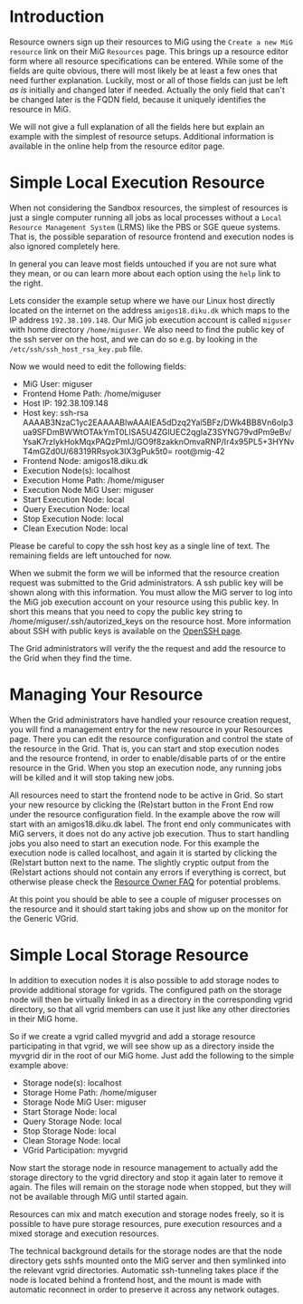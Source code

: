 # Introduction #
Resource owners sign up their resources to MiG using the `Create a new MiG resource` link on their MiG `Resources` page. This brings up a resource editor form where all resource specifications can be entered.
While some of the fields are quite obvious, there will most likely be at least a few ones that need further explanation. Luckily, most or all of those fields can just be left _as is_ initially and changed later if needed. Actually the only field that can't be changed later is the FQDN field, because it uniquely identifies the resource in MiG.

We will not give a full explanation of all the fields here but explain an example with the simplest of resource setups. Additional information is available in the online help from the resource editor page.


# Simple Local Execution Resource #
When not considering the Sandbox resources, the simplest of resources is just a single computer running all jobs as local processes without a `Local Resource Management System` (LRMS) like the PBS or SGE queue systems. That is, the possible separation of resource frontend and execution nodes is also ignored completely here.

In general you can leave most fields untouched if you are not sure what they mean, or ou can learn more about each option using the `help` link to the right.

Lets consider the example setup where we have our Linux host directly located on the internet on the address `amigos18.diku.dk` which maps to the IP address `192.38.109.148`. Our MiG job execution account is called `miguser` with home directory `/home/miguser`.
We also need to find the public key of the ssh server on the host, and we can do so e.g. by looking in the `/etc/ssh/ssh_host_rsa_key.pub` file.

Now we would need to edit the following fields:
  * MiG User: miguser
  * Frontend Home Path: /home/miguser
  * Host IP: 192.38.109.148
  * Host key: ssh-rsa AAAAB3NzaC1yc2EAAAABIwAAAIEA5dDzq2Yal5BFz/DWk4BB8Vn6oIp3ua9SFDmBWWtOTAkYmT0LISA5U4ZGlUEC2qgIaZ3SYNG79vdPm9eBv/YsaK7rzIykHokMqxPAQzPmIJ/GO9f8zakknOmvaRNP/Ir4x95PL5+3HYNvT4mGZd0U/68319RRsyok3IX3gPuk5t0= root@mig-42
  * Frontend Node: amigos18.diku.dk
  * Execution Node(s): localhost
  * Execution Home Path: /home/miguser
  * Execution Node MiG User: miguser
  * Start Execution Node: local
  * Query Execution Node: local
  * Stop Execution Node: local
  * Clean Execution Node: local

Please be careful to copy the ssh host key as a single line of text.
The remaining fields are left untouched for now.

When we submit the form we will be informed that the resource creation request was submitted to the Grid administrators. A ssh public key will be shown along with this information. You must allow the MiG server to log into the MiG job execution account on your resource using this public key. In short this means that you need to copy the public key string to /home/miguser/.ssh/autorized\_keys on the resource host. More information about SSH with public keys is available on the [OpenSSH page](http://www.openssh.org/).

The Grid administrators will verify the the request and add the resource to the Grid when they find the time.

# Managing Your Resource #
When the Grid administrators have handled your resource creation request, you will find a management entry for the new resource in your Resources page. There you can edit the resource configuration and control the state of the resource in the Grid. That is, you can start and stop execution nodes and the resource frontend, in order to enable/disable parts of or the entire resource in the Grid. When you stop an execution node, any running jobs will be killed and it will stop taking new jobs.

All resources need to start the frontend node to be active in Grid. So start your new resource by clicking the (Re)start button in the Front End row under the resource configuration field. In the example above the row will start with an amigos18.diku.dk label.
The front end only communicates with MiG servers, it does not do any active job execution. Thus to start handling jobs you also need to start an execution node. For this example the execution node is called localhost, and again it is started by clicking the (Re)start button next to the name. The slightly cryptic output from the (Re)start actions should not contain any errors if everything is correct, but otherwise please check the [Resource Owner FAQ](ResourceOwnerFAQ.md) for potential problems.

At this point you should be able to see a couple of miguser processes on the resource and it should start taking jobs and show up on the monitor for the Generic VGrid.

# Simple Local Storage Resource #
In addition to execution nodes it is also possible to add storage nodes to provide additional storage for vgrids.
The configured path on the storage node will then be virtually linked in as a directory in the corresponding vgrid directory, so that all vgrid members can use it just like any other directories in their MiG home.

So if we create a vgrid called myvgrid and add a storage resource participating in that vgrid, we will see show up as a directory inside the myvgrid dir in the root of our MiG home.
Just add the following to the simple example above:
  * Storage node(s): localhost
  * Storage Home Path: /home/miguser
  * Storage Node MiG User: miguser
  * Start Storage Node: local
  * Query Storage Node: local
  * Stop Storage Node: local
  * Clean Storage Node: local
  * VGrid Participation: myvgrid

Now start the storage node in resource management to actually add the storage directory to the vgrid directory and stop it again later to remove it again. The files will remain on the storage node when stopped, but they will not be available through MiG until started again.

Resources can mix and match execution and storage nodes freely, so it is possible to have pure storage resources, pure execution resources and a mixed storage and execution resources.

The technical background details for the storage nodes are that the node directory gets sshfs mounted onto the MiG server and then symlinked into the relevant vgrid directories.
Automatic ssh-tunneling takes place if the node is located behind a frontend host, and the mount is made with automatic reconnect in order to preserve it across any network outages.